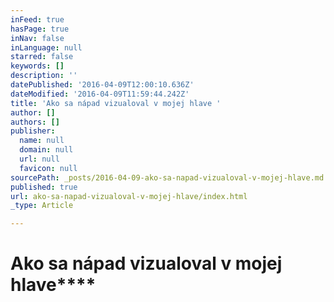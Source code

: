 ```yaml
---
inFeed: true
hasPage: true
inNav: false
inLanguage: null
starred: false
keywords: []
description: ''
datePublished: '2016-04-09T12:00:10.636Z'
dateModified: '2016-04-09T11:59:44.242Z'
title: 'Ako sa nápad vizualoval v mojej hlave '
author: []
authors: []
publisher:
  name: null
  domain: null
  url: null
  favicon: null
sourcePath: _posts/2016-04-09-ako-sa-napad-vizualoval-v-mojej-hlave.md
published: true
url: ako-sa-napad-vizualoval-v-mojej-hlave/index.html
_type: Article

---
```

# **Ako sa nápad vizualoval v mojej hlave******